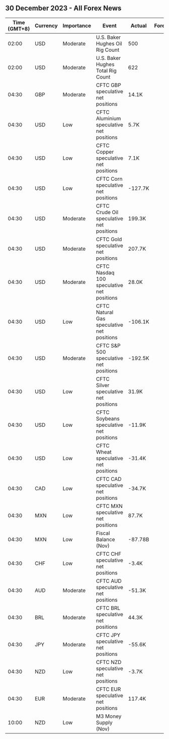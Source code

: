 ## 30 December 2023 - All Forex News

| Time (GMT+8) | Currency | Importance | Event | Actual | Forecast | Previous |
|------|----------|------------|-------|--------|----------|----------|
| 02:00 | USD | Moderate | U.S. Baker Hughes Oil Rig Count | 500 |  | 498 |
| 02:00 | USD | Moderate | U.S. Baker Hughes Total Rig Count | 622 |  | 620 |
| 04:30 | GBP | Moderate | CFTC GBP speculative net positions | 14.1K |  | 19.9K |
| 04:30 | USD | Low | CFTC Aluminium speculative net positions | 5.7K |  | 5.8K |
| 04:30 | USD | Low | CFTC Copper speculative net positions | 7.1K |  | 5.6K |
| 04:30 | USD | Low | CFTC Corn speculative net positions | -127.7K |  | -127.6K |
| 04:30 | USD | Moderate | CFTC Crude Oil speculative net positions | 199.3K |  | 182.7K |
| 04:30 | USD | Moderate | CFTC Gold speculative net positions | 207.7K |  | 201.3K |
| 04:30 | USD | Moderate | CFTC Nasdaq 100 speculative net positions | 28.0K |  | 22.2K |
| 04:30 | USD | Low | CFTC Natural Gas speculative net positions | -106.1K |  | -106.5K |
| 04:30 | USD | Moderate | CFTC S&P 500 speculative net positions | -192.5K |  | -195.4K |
| 04:30 | USD | Low | CFTC Silver speculative net positions | 31.9K |  | 29.8K |
| 04:30 | USD | Low | CFTC Soybeans speculative net positions | -11.9K |  | 2.0K |
| 04:30 | USD | Low | CFTC Wheat speculative net positions | -31.4K |  | -37.0K |
| 04:30 | CAD | Low | CFTC CAD speculative net positions | -34.7K |  | -54.3K |
| 04:30 | MXN | Low | CFTC MXN speculative net positions | 87.7K |  | 84.0K |
| 04:30 | MXN | Low | Fiscal Balance (Nov) | -87.78B |  | -29.58B |
| 04:30 | CHF | Low | CFTC CHF speculative net positions | -3.4K |  | -6.1K |
| 04:30 | AUD | Moderate | CFTC AUD speculative net positions | -51.3K |  | -50.7K |
| 04:30 | BRL | Moderate | CFTC BRL speculative net positions | 44.3K |  | 43.8K |
| 04:30 | JPY | Moderate | CFTC JPY speculative net positions | -55.6K |  | -64.9K |
| 04:30 | NZD | Low | CFTC NZD speculative net positions | -3.7K |  | -3.4K |
| 04:30 | EUR | Moderate | CFTC EUR speculative net positions | 117.4K |  | 114.6K |
| 10:00 | NZD | Low | M3 Money Supply (Nov) |  |  | 405.9B |
